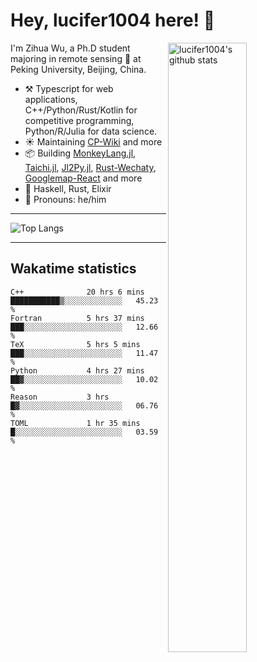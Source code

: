 # Hey, lucifer1004 here! :wave:

<img width="50%" align="right" alt="lucifer1004's github stats" src="https://github-readme-stats.vercel.app/api?username=lucifer1004&show_icons=true">

I'm Zihua Wu, a Ph.D student majoring in remote sensing :satellite: at Peking University, Beijing, China.

- :hammer_and_pick: Typescript for web applications, C++/Python/Rust/Kotlin for competitive programming, Python/R/Julia for data science.
- :sunny: Maintaining [CP-Wiki](https://cp-wiki.vercel.app) and more 
- :package: Building [MonkeyLang.jl](https://github.com/lucifer1004/MonkeyLang.jl), [Taichi.jl](https://github.com/lucifer1004/Taichi.jl), [Jl2Py.jl](https://github.com/lucifer1004/Jl2Py.jl), [Rust-Wechaty](https://github.com/wechaty/rust-wechaty), [Googlemap-React](https://github.com/googlemap-react/googlemap-react) and more
- :seedling: Haskell, Rust, Elixir
- :man: Pronouns: he/him

---

![Top Langs](https://github-readme-stats.vercel.app/api/top-langs/?username=lucifer1004&layout=compact)

---

## Wakatime statistics

<!--START_SECTION:waka-->

```text
C++              20 hrs 6 mins   ███████████▒░░░░░░░░░░░░░   45.23 %
Fortran          5 hrs 37 mins   ███░░░░░░░░░░░░░░░░░░░░░░   12.66 %
TeX              5 hrs 5 mins    ███░░░░░░░░░░░░░░░░░░░░░░   11.47 %
Python           4 hrs 27 mins   ██▓░░░░░░░░░░░░░░░░░░░░░░   10.02 %
Reason           3 hrs           █▓░░░░░░░░░░░░░░░░░░░░░░░   06.76 %
TOML             1 hr 35 mins    █░░░░░░░░░░░░░░░░░░░░░░░░   03.59 %
```

<!--END_SECTION:waka-->
